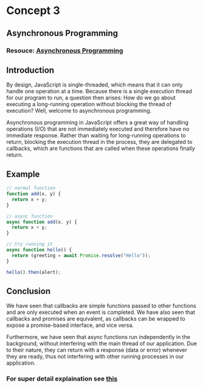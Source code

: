 # Concept 3

## Asynchronous Programming

### Resouce: [Asynchronous Programming](https://developer.mozilla.org/en-US/docs/Learn/JavaScript/Asynchronous)

## Introduction

By design, JavaScript is single-threaded, which means that it can only handle one operation at a time. Because there is a single execution thread for our program to run, a question then arises: How do we go about executing a long-running operation without blocking the thread of execution? Well, welcome to asynchronous programming.

Asynchronous programming in JavaScript offers a great way of handling operations (I/O) that are not immediately executed and therefore have no immediate response. Rather than waiting for long-running operations to return, blocking the execution thread in the process, they are delegated to callbacks, which are functions that are called when these operations finally return.

## Example

```javascript
// normal function
function add(x, y) {
  return x + y;
}

// async function
async function add(x, y) {
  return x + y;
}
```

```javascript
// try running it
async function hello() {
  return (greeting = await Promise.resolve("Hello"));
}

hello().then(alert);
```

## Conclusion

We have seen that callbacks are simple functions passed to other functions and are only executed when an event is completed. We have also seen that callbacks and promises are equivalent, as callbacks can be wrapped to expose a promise-based interface, and vice versa.

Furthermore, we have seen that async functions run independently in the background, without interfering with the main thread of our application. Due to their nature, they can return with a response (data or error) whenever they are ready, thus not interfering with other running processes in our application.

### For super detail explaination see [this](https://eloquentjavascript.net/11_async.html)
